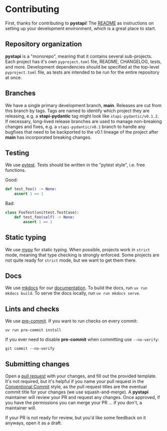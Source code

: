 # Contributing

First, thanks for contributing to **pystapi**!
The [README](./README.md#development) as instructions on setting up your development environment, which is a great place to start.

## Repository organization

**pystapi** is a "monorepo", meaning that it contains several sub-projects.
Each project has it's own `pyproject.toml` file, README, CHANGELOG, tests, and more.
Development dependencies should be specified at the top-level `pyproject.toml` file, as tests are intended to be run for the entire repository at once.

## Branches

We have a single primary development branch, **main**.
Releases are cut from this branch by tags.
Tags are named to identify which project they are releasing, e.g. a **stapi-pydantic** tag might look like `stapi-pydantic/v0.1.2`.
If necessary, long-lived release branches are used to manage non-breaking changes and fixes, e.g. a `stapi-pydantic/v0.1` branch to handle any bugfixes that need to be backported to the v0.1 lineage of the project after **main** has incorporated breaking changes.

## Testing

We use [pytest](https://docs.pytest.org).
Tests should be written in the "pytest style", i.e. free functions.

Good:

```python
def test_foo() -> None:
    assert 1 == 1
```

Bad:

```python
class FooTest(unittest.TestCase):
    def test_foo(self) -> None:
        assert 1 == 1
```

## Static typing

We use [mypy](https://mypy-lang.org/) for static typing.
When possible, projects work in `strict` mode, meaning that type checking is strongly enforced.
Some projects are not quite ready for `strict` mode, but we want to get them there.

## Docs

We use [mkdocs](https://www.mkdocs.org/) for our [documentation](/docs/).
To build the docs, run `uv run mkdocs build`.
To serve the docs locally, run `uv run mkdocs serve`.

## Lints and checks

We use [pre-commit](https://pre-commit.com/).
If you want to run checks on every commit:

```shell
uv run pre-commit install
```

If you ever need to disable **pre-commit** when committing use `--no-verify`:

```shell
git commit --no-verify
```

## Submitting changes

Open a [pull request](https://github.com/stapi-spec/pystapi/pulls) with your changes, and fill out the provided template.
It's not required, but it's helpful if you name your pull request in the [Conventional Commit](https://www.conventionalcommits.org/en/v1.0.0/) style, as the pull request titles are the eventual commit title for your changes (we use squash-and-merge).
A **pystapi** maintainer will review your PR and request any changes.
Once approved, if you have the permissions you can merge your PR ... if you don't, a maintainer will.

If your PR is not ready for review, but you'd like some feedback on it anyways, open it as a draft.
